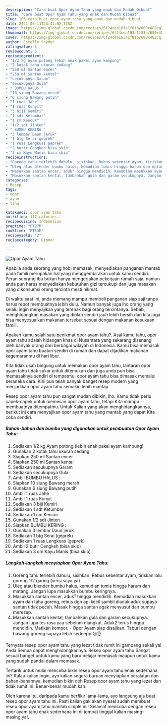 ```yaml
---
description: "Cara buat Opor Ayam Tahu yang enak dan Mudah Dibuat"
title: "Cara buat Opor Ayam Tahu yang enak dan Mudah Dibuat"
slug: 103-cara-buat-opor-ayam-tahu-yang-enak-dan-mudah-dibuat
date: 2021-06-11T23:44:02.778Z
image: https://img-global.cpcdn.com/recipes/6f24cea163a1f81b/680x482cq70/opor-ayam-tahu-foto-resep-utama.jpg
thumbnail: https://img-global.cpcdn.com/recipes/6f24cea163a1f81b/680x482cq70/opor-ayam-tahu-foto-resep-utama.jpg
cover: https://img-global.cpcdn.com/recipes/6f24cea163a1f81b/680x482cq70/opor-ayam-tahu-foto-resep-utama.jpg
author: Estelle Snyder
ratingvalue: 5
reviewcount: 5
recipeingredient:
- "1/2 kg Ayam potong lebih enak pakai ayam kampung"
- "2 kotak tahu ukuran sedang"
- "250 ml Santan encer"
- "250 ml Santan kental"
- "secukupnya Garam"
- "secukupnya Gula"
- " BUMBU HALUS "
- "10 siung Bawang merah"
- "6 siung Bawang putih"
- "1 ruas Jahe"
- "1 ruas Kunyit"
- "3 biji Kemiri"
- "1 sdt Ketumbar"
- "1 cm Kencur"
- "1/2 sdt Jinten"
- " BUMBU KERING "
- "3 lembar Daun jeruk"
- "1 btg Serai geprek"
- "1 ruas Lengkuas geprek"
- "2 butir Cengkeh bisa skip"
- "3 cm Kayu Manis bisa skip"
recipeinstructions:
- "Goreng tahu terlebih dahulu, sisihkan. Rebus sebentar ayam, tiriskan lalu goreng 1/2 garing (versi saya ya)."
- "Uleg atau blender bumbu halus, kemudian tumis hingga harum dan matang. Jangan lupa masukkan bumbu keringnya."
- "Masukkan santan encer, aduk² hingga mendidih. Kemudian masukkan ayam dan tahu goreng, rebus dgn api kecil sambil diaduk aduk supaya santan tidak pecah. Masak hingga santan agak menyusut dan bumbu meresap."
- "Masukkan santan kental, tambahkan gula dan garam secukupnya. Jangan lupa tes rasa yaa sebelum diangkat. Aduk2 terus hingga mendidih. Matikan kompor.  Opor Ayam siap disajikan. Taburi dengan bawang goreng supaya lebih sedeepp 😃👌"
categories:
- Resep
tags:
- opor
- ayam
- tahu

katakunci: opor ayam tahu 
nutrition: 117 calories
recipecuisine: Indonesian
preptime: "PT27M"
cooktime: "PT53M"
recipeyield: "2"
recipecategory: Dinner

---
```



![Opor Ayam Tahu](https://img-global.cpcdn.com/recipes/6f24cea163a1f81b/680x482cq70/opor-ayam-tahu-foto-resep-utama.jpg)

Apabila anda seorang yang hobi memasak, menyediakan panganan mantab pada famili merupakan hal yang menggembirakan untuk kamu sendiri. Peran seorang ibu bukan hanya mengerjakan pekerjaan rumah saja, namun anda pun harus menyediakan kebutuhan gizi tercukupi dan juga masakan yang dikonsumsi orang tercinta mesti nikmat.

Di waktu  saat ini, anda memang mampu membeli panganan siap saji tanpa harus repot membuatnya lebih dulu. Namun banyak juga lho orang yang selalu ingin menyajikan yang terenak bagi orang tercintanya. Sebab, menghidangkan masakan yang diolah sendiri jauh lebih bersih dan kita juga bisa menyesuaikan makanan tersebut sesuai dengan makanan kesukaan famili. 



Apakah kamu salah satu penikmat opor ayam tahu?. Asal kamu tahu, opor ayam tahu adalah hidangan khas di Nusantara yang sekarang disenangi oleh banyak orang dari berbagai wilayah di Indonesia. Kamu bisa memasak opor ayam tahu buatan sendiri di rumah dan dapat dijadikan makanan kegemaranmu di hari libur.

Kita tidak usah bingung untuk memakan opor ayam tahu, lantaran opor ayam tahu tidak sukar untuk ditemukan dan juga anda pun bisa memasaknya sendiri di tempatmu. opor ayam tahu bisa dimasak memalui beraneka cara. Kini pun telah banyak banget resep modern yang menjadikan opor ayam tahu semakin lebih mantap.

Resep opor ayam tahu pun sangat mudah dibikin, lho. Kamu tidak perlu capek-capek untuk memesan opor ayam tahu, tetapi Kita mampu membuatnya ditempatmu. Untuk Kalian yang akan menghidangkannya, berikut ini cara menyajikan opor ayam tahu yang mantab yang dapat Kita coba sendiri.

<!--inarticleads1-->

##### Bahan-bahan dan bumbu yang digunakan untuk pembuatan Opor Ayam Tahu:

1. Sediakan 1/2 kg Ayam potong (lebih enak pakai ayam kampung)
1. Gunakan 2 kotak tahu ukuran sedang
1. Siapkan 250 ml Santan encer
1. Siapkan 250 ml Santan kental
1. Sediakan secukupnya Garam
1. Sediakan secukupnya Gula
1. Ambil  BUMBU HALUS :
1. Siapkan 10 siung Bawang merah
1. Gunakan 6 siung Bawang putih
1. Ambil 1 ruas Jahe
1. Ambil 1 ruas Kunyit
1. Sediakan 3 biji Kemiri
1. Sediakan 1 sdt Ketumbar
1. Sediakan 1 cm Kencur
1. Gunakan 1/2 sdt Jinten
1. Siapkan  BUMBU KERING :
1. Gunakan 3 lembar Daun jeruk
1. Sediakan 1 btg Serai (geprek)
1. Sediakan 1 ruas Lengkuas (geprek)
1. Ambil 2 butir Cengkeh (bisa skip)
1. Sediakan 3 cm Kayu Manis (bisa skip)




<!--inarticleads2-->

##### Langkah-langkah menyiapkan Opor Ayam Tahu:

1. Goreng tahu terlebih dahulu, sisihkan. Rebus sebentar ayam, tiriskan lalu goreng 1/2 garing (versi saya ya).
1. Uleg atau blender bumbu halus, kemudian tumis hingga harum dan matang. Jangan lupa masukkan bumbu keringnya.
1. Masukkan santan encer, aduk² hingga mendidih. Kemudian masukkan ayam dan tahu goreng, rebus dgn api kecil sambil diaduk aduk supaya santan tidak pecah. Masak hingga santan agak menyusut dan bumbu meresap.
1. Masukkan santan kental, tambahkan gula dan garam secukupnya. Jangan lupa tes rasa yaa sebelum diangkat. Aduk2 terus hingga mendidih. Matikan kompor.  - Opor Ayam siap disajikan. Taburi dengan bawang goreng supaya lebih sedeepp 😃👌




Ternyata resep opor ayam tahu yang lezat tidak rumit ini gampang sekali ya! Anda Semua dapat menghidangkannya. Resep opor ayam tahu Sangat sesuai banget untuk kamu yang baru belajar memasak maupun untuk kamu yang sudah pandai dalam memasak.

Tertarik untuk mulai mencoba bikin resep opor ayam tahu enak sederhana ini? Kalau kalian ingin, ayo kalian segera buruan menyiapkan peralatan dan bahan-bahannya, kemudian bikin deh Resep opor ayam tahu yang lezat dan tidak rumit ini. Benar-benar mudah kan. 

Oleh karena itu, daripada kamu berfikir lama-lama, ayo langsung aja buat resep opor ayam tahu ini. Pasti kalian gak akan nyesel sudah membuat resep opor ayam tahu mantab simple ini! Selamat mencoba dengan resep opor ayam tahu enak sederhana ini di tempat tinggal kalian masing-masing,ya!.

